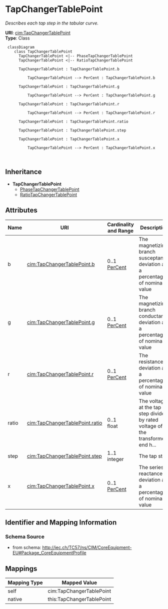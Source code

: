 # TapChangerTablePoint


_Describes each tap step in the tabular curve._





**URI**: [cim:TapChangerTablePoint](http://iec.ch/TC57/CIM100#TapChangerTablePoint)<br />
**Type**: Class




```mermaid
 classDiagram
    class TapChangerTablePoint
      TapChangerTablePoint <|-- PhaseTapChangerTablePoint
      TapChangerTablePoint <|-- RatioTapChangerTablePoint
      
      TapChangerTablePoint : TapChangerTablePoint.b
        
          TapChangerTablePoint --> PerCent : TapChangerTablePoint.b
        
      TapChangerTablePoint : TapChangerTablePoint.g
        
          TapChangerTablePoint --> PerCent : TapChangerTablePoint.g
        
      TapChangerTablePoint : TapChangerTablePoint.r
        
          TapChangerTablePoint --> PerCent : TapChangerTablePoint.r
        
      TapChangerTablePoint : TapChangerTablePoint.ratio
        
      TapChangerTablePoint : TapChangerTablePoint.step
        
      TapChangerTablePoint : TapChangerTablePoint.x
        
          TapChangerTablePoint --> PerCent : TapChangerTablePoint.x
        
      
```





## Inheritance
* **TapChangerTablePoint**
    * [PhaseTapChangerTablePoint](PhaseTapChangerTablePoint.md)
    * [RatioTapChangerTablePoint](RatioTapChangerTablePoint.md)



## Attributes


| Name | URI | Cardinality and Range | Description | Inheritance |
| ---  | --- | --- | --- | --- |
| b | [cim:TapChangerTablePoint.b](http://iec.ch/TC57/CIM100#TapChangerTablePoint.b) | 0..1 <br />  [PerCent](PerCent.md)  | The magnetizing branch susceptance deviation as a percentage of nominal value | direct |
| g | [cim:TapChangerTablePoint.g](http://iec.ch/TC57/CIM100#TapChangerTablePoint.g) | 0..1 <br />  [PerCent](PerCent.md)  | The magnetizing branch conductance deviation as a percentage of nominal value | direct |
| r | [cim:TapChangerTablePoint.r](http://iec.ch/TC57/CIM100#TapChangerTablePoint.r) | 0..1 <br />  [PerCent](PerCent.md)  | The resistance deviation as a percentage of nominal value | direct |
| ratio | [cim:TapChangerTablePoint.ratio](http://iec.ch/TC57/CIM100#TapChangerTablePoint.ratio) | 0..1 <br />  float  | The voltage at the tap step divided by rated voltage of the transformer end h... | direct |
| step | [cim:TapChangerTablePoint.step](http://iec.ch/TC57/CIM100#TapChangerTablePoint.step) | 1..1 <br />  integer  | The tap step | direct |
| x | [cim:TapChangerTablePoint.x](http://iec.ch/TC57/CIM100#TapChangerTablePoint.x) | 0..1 <br />  [PerCent](PerCent.md)  | The series reactance deviation as a percentage of nominal value | direct |









## Identifier and Mapping Information







### Schema Source


* from schema: http://iec.ch/TC57/ns/CIM/CoreEquipment-EU#Package_CoreEquipmentProfile





## Mappings

| Mapping Type | Mapped Value |
| ---  | ---  |
| self | cim:TapChangerTablePoint |
| native | this:TapChangerTablePoint |




